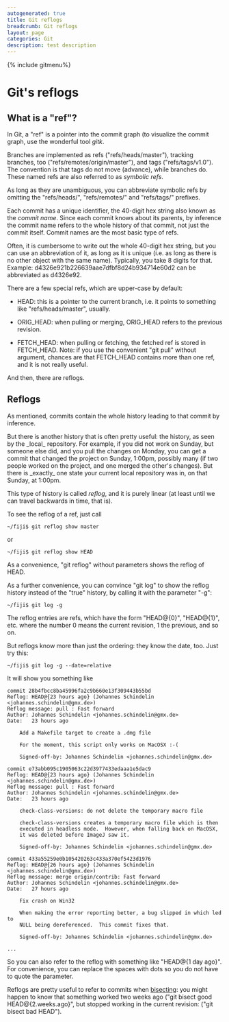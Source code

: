 ```yaml
---
autogenerated: true
title: Git reflogs
breadcrumb: Git reflogs
layout: page
categories: Git
description: test description
---
```


{% include gitmenu%}


# Git's reflogs

## What is a "ref"?

In Git, a "ref" is a pointer into the commit graph (to visualize the commit graph, use the wonderful tool *gitk*.

Branches are implemented as refs ("refs/heads/master"), tracking branches, too ("refs/remotes/origin/master"), and tags ("refs/tags/v1.0"). The convention is that tags do not move (advance), while branches do. These named refs are also referred to as *symbolic refs*.

As long as they are unambiguous, you can abbreviate symbolic refs by omitting the "refs/heads/", "refs/remotes/" and "refs/tags/" prefixes.

Each commit has a unique identifier, the 40-digit hex string also known as the *commit name*. Since each commit knows about its parents, by inference the commit name refers to the whole history of that commit, not just the commit itself. Commit names are the most basic type of refs.

Often, it is cumbersome to write out the whole 40-digit hex string, but you can use an abbreviation of it, as long as it is unique (i.e. as long as there is no other object with the same name). Typically, you take 8 digits for that. Example: d4326e921b226639aae7dfbf8d24b934714e60d2 can be abbreviated as d4326e92.

There are a few special refs, which are upper-case by default:

  - HEAD: this is a pointer to the current branch, i.e. it points to something like "refs/heads/master", usually.

<!-- end list -->

  - ORIG\_HEAD: when pulling or merging, ORIG\_HEAD refers to the previous revision.

<!-- end list -->

  - FETCH\_HEAD: when pulling or fetching, the fetched ref is stored in FETCH\_HEAD. Note: if you use the convenient "git pull" without argument, chances are that FETCH\_HEAD contains more than one ref, and it is not really useful.

And then, there are reflogs.

## Reflogs

As mentioned, commits contain the whole history leading to that commit by inference.

But there is another history that is often pretty useful: the history, as seen by the \_local\_ repository. For example, if you did not work on Sunday, but someone else did, and you pull the changes on Monday, you can get a commit that changed the project on Sunday, 1:00pm, possibly many (if two people worked on the project, and one merged the other's changes). But there is \_exactly\_ one state your current local repository was in, on that Sunday, at 1:00pm.

This type of history is called *reflog*, and it is purely linear (at least until we can travel backwards in time, that is).

To see the reflog of a ref, just call

    ~/fiji$ git reflog show master

or

    ~/fiji$ git reflog show HEAD

As a convenience, "git reflog" without parameters shows the reflog of HEAD.

As a further convenience, you can convince "git log" to show the reflog history instead of the "true" history, by calling it with the parameter "-g":

    ~/fiji$ git log -g

The reflog entries are refs, which have the form "HEAD@{0}", "HEAD@{1}", etc. where the number 0 means the current revision, 1 the previous, and so on.

But reflogs know more than just the ordering: they know the date, too. Just try this:

    ~/fiji$ git log -g --date=relative

It will show you something like

    commit 28b4fbcc8ba45996fa2c9b660e13f309443b55bd
    Reflog: HEAD@{23 hours ago} (Johannes Schindelin <johannes.schindelin@gmx.de>)
    Reflog message: pull : Fast forward
    Author: Johannes Schindelin <johannes.schindelin@gmx.de>
    Date:   23 hours ago
    
        Add a Makefile target to create a .dmg file
    
        For the moment, this script only works on MacOSX :-(
    
        Signed-off-by: Johannes Schindelin <johannes.schindelin@gmx.de>
    
    commit e73abb095c1905063c22d3977433edaaa1e5dac9
    Reflog: HEAD@{23 hours ago} (Johannes Schindelin <johannes.schindelin@gmx.de>)
    Reflog message: pull : Fast forward
    Author: Johannes Schindelin <johannes.schindelin@gmx.de>
    Date:   23 hours ago
    
        check-class-versions: do not delete the temporary macro file
    
        check-class-versions creates a temporary macro file which is then
        executed in headless mode.  However, when falling back on MacOSX,
        it was deleted before ImageJ saw it.
    
        Signed-off-by: Johannes Schindelin <johannes.schindelin@gmx.de>
    
    commit 433a55259e0b105420263c433a370ef5423d1976
    Reflog: HEAD@{26 hours ago} (Johannes Schindelin <johannes.schindelin@gmx.de>)
    Reflog message: merge origin/contrib: Fast forward
    Author: Johannes Schindelin <johannes.schindelin@gmx.de>
    Date:   27 hours ago
    
        Fix crash on Win32
    
        When making the error reporting better, a bug slipped in which led to
        NULL being dereferenced.  This commit fixes that.
    
        Signed-off-by: Johannes Schindelin <johannes.schindelin@gmx.de>
    
    ...

So you can also refer to the reflog with something like "HEAD@{1 day ago}". For convenience, you can replace the spaces with dots so you do not have to quote the parameter.

Reflogs are pretty useful to refer to commits when [bisecting](Git_bisection ): you might happen to know that something worked two weeks ago ("git bisect good HEAD@{2.weeks.ago}", but stopped working in the current revision: ("git bisect bad HEAD").


